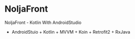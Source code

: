 # NoljaFront
NoljaFront - Kotlin With AndroidStudio

- AndroidStuio + Kotlin + MVVM + Koin + Retrofit2 + RxJava
